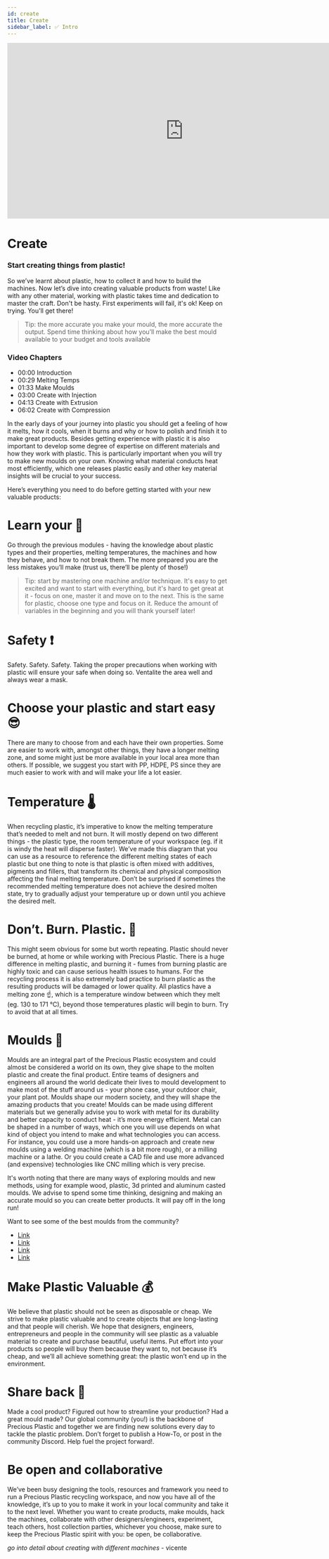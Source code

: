 ```yaml
---
id: create
title: Create
sidebar_label: ✅ Intro
---
```


<div class="videocontainer">
  <iframe width="800" height="400" src="https://www.youtube.com/embed/VdUkOjIP0Ok" frameborder="0" allow="accelerometer; autoplay; encrypted-media; gyroscope; picture-in-picture" allowfullscreen></iframe>
</div>

<style>
:root {
  --highlight: #ffe084;
  --hover: #ffe084;
}
</style>

# Create

<div class="videoChapters">
<div class="videoChaptersMain">

### Start creating things from plastic!

So we’ve learnt about plastic, how to collect it and how to build the machines. Now let’s dive into creating valuable products from waste! Like with any other material, working with plastic takes time and dedication to master the craft. Don't be hasty. First experiments will fail, it's ok! Keep on trying. You'll get there!

> Tip: the more accurate you make your mould, the more accurate the output. Spend time thinking about how you’ll make the best mould available to your budget and tools available


</div>
<div class="videoChaptersSidebar">

### Video Chapters

- 00:00 Introduction 
- 00:29 Melting Temps 
- 01:33 Make Moulds 
- 03:00 Create with Injection 
- 04:13 Create with Extrusion 
- 06:02 Create with Compression



</div>
</div>

In the early days of your journey into plastic you should get a feeling of how it melts, how it cools, when it burns and why or how to polish and finish it to make great products. Besides getting experience with plastic it is also important to develop some degree of expertise on different materials and how they work with plastic. This is particularly important when you will try to make new moulds on your own. Knowing what material conducts heat most efficiently, which one releases plastic easily and other key material insights will be crucial to your success.

Here’s everything you need to do before getting started with your new valuable products: 

# Learn your 💩

Go through the previous modules - having the knowledge about plastic types and their properties, melting temperatures, the machines and how they behave, and how to not break them. The more prepared you are the less mistakes you’ll make (trust us, there’ll be plenty of those!)

> Tip: start by mastering one machine and/or technique. It's easy to get excited and want to start with everything, but it's hard to get great at it - focus on one, master it and move on to the next. This is the same for plastic, choose one type and focus on it. Reduce the amount of variables in the beginning and you will thank yourself later!

# Safety ❗️

Safety. Safety. Safety. Taking the proper precautions when working with plastic will ensure your safe when doing so. Ventalite the area well and always wear a mask. 

# Choose your plastic and start easy 😎

There are many to choose from and each have their own properties. Some are easier to work with, amongst other things, they have a longer melting zone, and some might just be more available in your local area more than others. If possible, we suggest you start with PP, HDPE, PS since they are much easier to work with and will make your life a lot easier.

# Temperature 🌡️

When recycling plastic, it’s imperative to know the melting temperature that’s needed to melt and not burn. It will mostly depend on two different things - the plastic type, the room temperature of your workspace (eg. if it is windy the heat will disperse faster). We’ve made this diagram that you can use as a resource to reference the different melting states of each plastic but one thing to note is that plastic is often mixed with additives, pigments and fillers, that transform its chemical and physical composition affecting the final melting temperature. Don’t be surprised if sometimes the recommended melting temperature does not achieve the desired molten state, try to gradually adjust your temperature up or down until you achieve the desired melt.

# Don’t. Burn. Plastic. 🥵

This might seem obvious for some but worth repeating. Plastic should never be burned, at home or while working with Precious Plastic. There is a huge difference in melting plastic, and burning it - fumes from burning plastic are highly toxic and can cause serious health issues to humans. For the recycling process it is also extremely bad practice to burn plastic as the resulting products will be damaged or lower quality. All plastics have a melting zone ☝️, which is a temperature window between which they melt (eg. 130 to 171 °C), beyond those temperatures plastic will begin to burn. Try to avoid that at all times.

# Moulds 💅

Moulds are an integral part of the Precious Plastic ecosystem and could almost be considered a world on its own, they give shape to the molten plastic and create the final product. Entire teams of designers and engineers all around the world dedicate their lives to mould development to make most of the stuff around us - your phone case, your outdoor chair, your plant pot. Moulds shape our modern society, and they will shape the amazing products that you create! Moulds can be made using different materials but we generally advise you to work with metal for its durability and better capacity to conduct heat - it’s more energy efficient. Metal can be shaped in a number of ways, which one you will use depends on what kind of object you intend to make and what technologies you can access. For instance, you could use a more hands-on approach and create new moulds using a welding machine (which is a bit more rough), or a milling machine or a lathe. Or you could create a CAD file and use more advanced (and expensive) technologies like CNC milling which is very precise.

It's worth noting that there are many ways of exploring moulds and new methods, using for example wood, plastic, 3d printed and aluminum casted moulds.  We advise to spend some time thinking, designing and making an accurate mould so you can create better products. It will pay off in the long run!

Want to see some of the best moulds from the community? 

- [Link](#)<br>
- [Link](#)<br>
- [Link](#)<br>
- [Link](#)<br>


# Make Plastic Valuable 💰

We believe that plastic should not be seen as disposable or cheap. We strive to make plastic valuable and to create objects that are long-lasting and that people will cherish. We hope that designers, engineers, entrepreneurs and people in the community will see plastic as a valuable material to create and purchase beautiful, useful items. Put effort into your products so people will buy them because they want to, not because it’s cheap, and we’ll all achieve something great: the plastic won’t end up in the environment.

# Share back 🤝

Made a cool product? Figured out how to streamline your production? Had a great mould made? Our global community (you!) is the backbone of Precious Plastic and together we are finding new solutions every day to tackle the plastic problem. Don’t forget to publish a How-To, or post in the community Discord. Help fuel the project forward!. 

# Be open and collaborative 

We’ve been busy designing the tools, resources and framework you need to run a Precious Plastic recycling workspace, and now you have all of the knowledge, it’s up to you to make it work in your local community and take it to the next level. Whether you want to create products, make moulds, hack the machines, collaborate with other designers/engineers, experiment, teach others, host collection parties, whichever you choose, make sure to keep the Precious Plastic spirit with you: be open, be collaborative. 

*go into detail about creating with different machines* - vicente 



